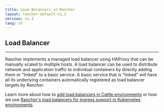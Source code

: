 ```yaml
---
title: Load Balancers in Rancher
layout: rancher-default-v1.2
version: v1.2
lang: zh
---
```


## Load Balancer  
---

Rancher implements a managed load balancer using HAProxy that can be manually scaled to multiple hosts.  A load balancer can be used to distribute network and application traffic to individual containers by directly adding them or "linked" to a basic service.  A basic service that is "linked" will have all its underlying containers automatically registered as load balancer targets by Rancher.

Learn more about how to [add load balancers in Cattle environments]({{site.baseurl}}/rancher/{{page.version}}/{{page.lang}}/cattle/adding-load-balancers/) or how we use [Rancher's load balancers for ingress support in Kubernetes environments]({{site.baseurl}}/rancher/{{page.version}}/{{page.lang}}/kubernetes/ingress/).
